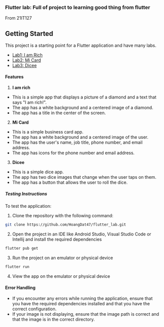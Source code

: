 ### **Flutter lab: Full of project to learning good thing from flutter**

From 21IT127

## Getting Started

This project is a starting point for a Flutter application and have many labs.

- [Lab1: I am Rich](https://github.com/HoangDat47/flutter_lab/blob/master/lib/lab1.dart)
- [Lab2: Mi Card](https://github.com/HoangDat47/flutter_lab/blob/master/lib/lab2.dart)
- [Lab3: Dicee](https://github.com/HoangDat47/flutter_lab/blob/master/lib/lab3.dart)

#### Features
1. **I am rich**
- This is a simple app that displays a picture of a diamond and a text that says "I am rich!".
- The app has a white background and a centered image of a diamond.
- The app has a title in the center of the screen.

2. **Mi Card**
- This is a simple business card app.
- The app has a white background and a centered image of the user.
- The app has the user's name, job title, phone number, and email address.
- The app has icons for the phone number and email address.

3. **Dicee**
- This is a simple dice app.
- The app has two dice images that change when the user taps on them.
- The app has a button that allows the user to roll the dice.

##### Testing Instructions

To test the application:

1. Clone the repository with the following command:
```bash
git clone https://github.com/HoangDat47/flutter_lab.git
```

2. Open the project in an IDE like Android Studio, Visual Studio Code or Intellij and install the required dependencies
```bash
flutter pub get
```

3. Run the project on an emulator or physical device
```bash
flutter run
```

4. View the app on the emulator or physical device

#### Error Handling

- If you encounter any errors while running the application, ensure that you have the required dependencies installed and that you have the correct configuration.
- If your image is not displaying, ensure that the image path is correct and that the image is in the correct directory.

